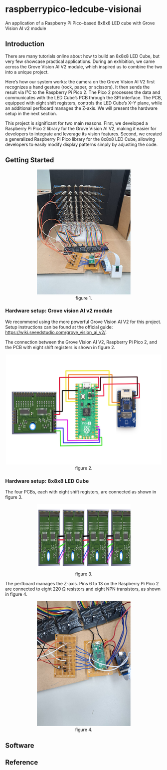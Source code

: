 # raspberrypico-ledcube-visionai
An application of a Raspberry Pi Pico–based 8x8x8 LED cube with Grove Vision AI v2 module

## Introduction

There are many tutorials online about how to build an 8x8x8 LED Cube, but very few showcase practical applications. During an exhibition, we came across the Grove Vision AI V2 module, which inspired us to combine the two into a unique project.

Here’s how our system works: the camera on the Grove Vision AI V2 first recognizes a hand gesture (rock, paper, or scissors). It then sends the result via I²C to the Raspberry Pi Pico 2. The Pico 2 processes the data and communicates with the LED Cube’s PCB through the SPI interface. The PCB, equipped with eight shift registers, controls the LED Cube’s X–Y plane, while an additional perfboard manages the Z-axis. We will present the hardware setup in the next section.

This project is significant for two main reasons. First, we developed a Raspberry Pi Pico 2 library for the Grove Vision AI V2, making it easier for developers to integrate and leverage its vision features. Second, we created a generalized Raspberry Pi Pico library for the 8x8x8 LED Cube, allowing developers to easily modify display patterns simply by adjusting the code.

## Getting Started

<p align="center"> <img src="https://github.com/nthuee822/raspberrypico-ledcube-visionai/blob/main/src/120783.jpg" width="300"><br> figure 1. </p>

### Hardware setup: Grove vision AI v2 module

We recommend using the more powerful Grove Vision AI V2 for this project. Setup instructions can be found at the official guide: https://wiki.seeedstudio.com/grove_vision_ai_v2/.

The connection between the Grove Vision AI V2, Raspberry Pi Pico 2, and the PCB with eight shift registers is shown in figure 2.

<p align="center"> <img src="https://github.com/nthuee822/raspberrypico-ledcube-visionai/blob/main/src/hw1.png" width="500"><br> figure 2. </p>

### Hardware setup: 8x8x8 LED Cube

The four PCBs, each with eight shift registers, are connected as shown in figure 3.

<p align="center"> <img src="https://github.com/nthuee822/raspberrypico-ledcube-visionai/blob/main/src/hw2.png" width="300"><br> figure 3. </p>

The perfboard manages the Z-axis. Pins 6 to 13 on the Raspberry Pi Pico 2 are connected to eight 220 Ω resistors and eight NPN transistors, as shown in figure 4.

<p align="center"> <img src="https://github.com/nthuee822/raspberrypico-ledcube-visionai/blob/main/src/120782.jpg" width="300"><br> figure 4. </p>

## Software

## Reference
